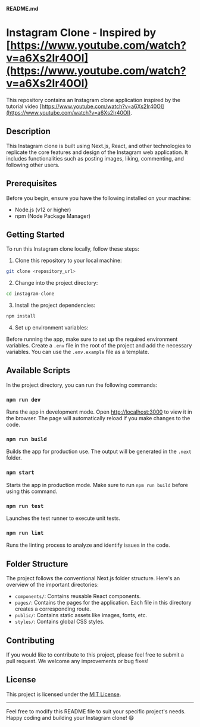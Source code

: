 **README.md**

# Instagram Clone - Inspired by [https://www.youtube.com/watch?v=a6Xs2Ir40OI](https://www.youtube.com/watch?v=a6Xs2Ir40OI)

This repository contains an Instagram clone application inspired by the tutorial video [https://www.youtube.com/watch?v=a6Xs2Ir40OI](https://www.youtube.com/watch?v=a6Xs2Ir40OI).

## Description

This Instagram clone is built using Next.js, React, and other technologies to replicate the core features and design of the Instagram web application. It includes functionalities such as posting images, liking, commenting, and following other users.

## Prerequisites

Before you begin, ensure you have the following installed on your machine:

- Node.js (v12 or higher)
- npm (Node Package Manager)

## Getting Started

To run this Instagram clone locally, follow these steps:

1. Clone this repository to your local machine:

```bash
git clone <repository_url>
```

2. Change into the project directory:

```bash
cd instagram-clone
```

3. Install the project dependencies:

```bash
npm install
```

4. Set up environment variables:

Before running the app, make sure to set up the required environment variables. Create a `.env` file in the root of the project and add the necessary variables. You can use the `.env.example` file as a template.

## Available Scripts

In the project directory, you can run the following commands:

### `npm run dev`

Runs the app in development mode. Open [http://localhost:3000](http://localhost:3000) to view it in the browser. The page will automatically reload if you make changes to the code.

### `npm run build`

Builds the app for production use. The output will be generated in the `.next` folder.

### `npm start`

Starts the app in production mode. Make sure to run `npm run build` before using this command.

### `npm run test`

Launches the test runner to execute unit tests.

### `npm run lint`

Runs the linting process to analyze and identify issues in the code.

## Folder Structure

The project follows the conventional Next.js folder structure. Here's an overview of the important directories:

- `components/`: Contains reusable React components.
- `pages/`: Contains the pages for the application. Each file in this directory creates a corresponding route.
- `public/`: Contains static assets like images, fonts, etc.
- `styles/`: Contains global CSS styles.

## Contributing

If you would like to contribute to this project, please feel free to submit a pull request. We welcome any improvements or bug fixes!

## License

This project is licensed under the [MIT License](LICENSE).

---

Feel free to modify this README file to suit your specific project's needs. Happy coding and building your Instagram clone! 😄

